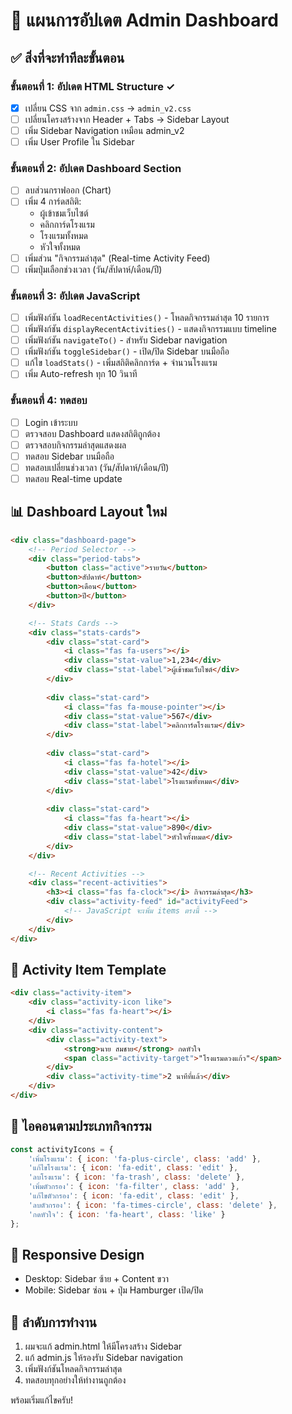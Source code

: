 # 🔄 แผนการอัปเดต Admin Dashboard

## ✅ สิ่งที่จะทำทีละขั้นตอน

### ขั้นตอนที่ 1: อัปเดต HTML Structure ✓
- [x] เปลี่ยน CSS จาก `admin.css` → `admin_v2.css`
- [ ] เปลี่ยนโครงสร้างจาก Header + Tabs → Sidebar Layout
- [ ] เพิ่ม Sidebar Navigation เหมือน admin_v2
- [ ] เพิ่ม User Profile ใน Sidebar

### ขั้นตอนที่ 2: อัปเดต Dashboard Section
- [ ] ลบส่วนกราฟออก (Chart)
- [ ] เพิ่ม 4 การ์ดสถิติ:
  - ผู้เข้าชมเว็บไซต์
  - คลิกการ์ดโรงแรม
  - โรงแรมทั้งหมด
  - หัวใจทั้งหมด
- [ ] เพิ่มส่วน "กิจกรรมล่าสุด" (Real-time Activity Feed)
- [ ] เพิ่มปุ่มเลือกช่วงเวลา (วัน/สัปดาห์/เดือน/ปี)

### ขั้นตอนที่ 3: อัปเดต JavaScript
- [ ] เพิ่มฟังก์ชัน `loadRecentActivities()` - โหลดกิจกรรมล่าสุด 10 รายการ
- [ ] เพิ่มฟังก์ชัน `displayRecentActivities()` - แสดงกิจกรรมแบบ timeline
- [ ] เพิ่มฟังก์ชัน `navigateTo()` - สำหรับ Sidebar navigation
- [ ] เพิ่มฟังก์ชัน `toggleSidebar()` - เปิด/ปิด Sidebar บนมือถือ
- [ ] แก้ไข `loadStats()` - เพิ่มสถิติคลิกการ์ด + จำนวนโรงแรม
- [ ] เพิ่ม Auto-refresh ทุก 10 วินาที

### ขั้นตอนที่ 4: ทดสอบ
- [ ] Login เข้าระบบ
- [ ] ตรวจสอบ Dashboard แสดงสถิติถูกต้อง
- [ ] ตรวจสอบกิจกรรมล่าสุดแสดงผล
- [ ] ทดสอบ Sidebar บนมือถือ
- [ ] ทดสอบเปลี่ยนช่วงเวลา (วัน/สัปดาห์/เดือน/ปี)
- [ ] ทดสอบ Real-time update

## 📊 Dashboard Layout ใหม่

```html
<div class="dashboard-page">
    <!-- Period Selector -->
    <div class="period-tabs">
        <button class="active">รายวัน</button>
        <button>สัปดาห์</button>
        <button>เดือน</button>
        <button>ปี</button>
    </div>

    <!-- Stats Cards -->
    <div class="stats-cards">
        <div class="stat-card">
            <i class="fas fa-users"></i>
            <div class="stat-value">1,234</div>
            <div class="stat-label">ผู้เข้าชมเว็บไซต์</div>
        </div>
        
        <div class="stat-card">
            <i class="fas fa-mouse-pointer"></i>
            <div class="stat-value">567</div>
            <div class="stat-label">คลิกการ์ดโรงแรม</div>
        </div>
        
        <div class="stat-card">
            <i class="fas fa-hotel"></i>
            <div class="stat-value">42</div>
            <div class="stat-label">โรงแรมทั้งหมด</div>
        </div>
        
        <div class="stat-card">
            <i class="fas fa-heart"></i>
            <div class="stat-value">890</div>
            <div class="stat-label">หัวใจทั้งหมด</div>
        </div>
    </div>

    <!-- Recent Activities -->
    <div class="recent-activities">
        <h3><i class="fas fa-clock"></i> กิจกรรมล่าสุด</h3>
        <div class="activity-feed" id="activityFeed">
            <!-- JavaScript จะเพิ่ม items ตรงนี้ -->
        </div>
    </div>
</div>
```

## 🎨 Activity Item Template

```html
<div class="activity-item">
    <div class="activity-icon like">
        <i class="fas fa-heart"></i>
    </div>
    <div class="activity-content">
        <div class="activity-text">
            <strong>นาย สมชาย</strong> กดหัวใจ
            <span class="activity-target">"โรงแรมดวงแก้ว"</span>
        </div>
        <div class="activity-time">2 นาทีที่แล้ว</div>
    </div>
</div>
```

## 🔧 ไอคอนตามประเภทกิจกรรม

```javascript
const activityIcons = {
    'เพิ่มโรงแรม': { icon: 'fa-plus-circle', class: 'add' },
    'แก้ไขโรงแรม': { icon: 'fa-edit', class: 'edit' },
    'ลบโรงแรม': { icon: 'fa-trash', class: 'delete' },
    'เพิ่มตัวกรอง': { icon: 'fa-filter', class: 'add' },
    'แก้ไขตัวกรอง': { icon: 'fa-edit', class: 'edit' },
    'ลบตัวกรอง': { icon: 'fa-times-circle', class: 'delete' },
    'กดหัวใจ': { icon: 'fa-heart', class: 'like' }
};
```

## 📱 Responsive Design

- Desktop: Sidebar ซ้าย + Content ขวา
- Mobile: Sidebar ซ่อน + ปุ่ม Hamburger เปิด/ปิด

## 🚀 ลำดับการทำงาน

1. ผมจะแก้ admin.html ให้มีโครงสร้าง Sidebar
2. แก้ admin.js ให้รองรับ Sidebar navigation
3. เพิ่มฟังก์ชันโหลดกิจกรรมล่าสุด
4. ทดสอบทุกอย่างให้ทำงานถูกต้อง

พร้อมเริ่มแก้ไขครับ!
